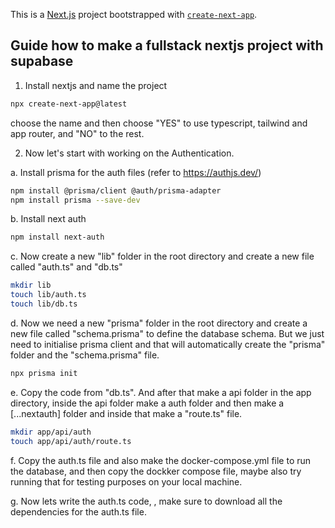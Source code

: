 This is a [Next.js](https://nextjs.org) project bootstrapped with [`create-next-app`](https://nextjs.org/docs/app/api-reference/cli/create-next-app).

## Guide how to make a fullstack nextjs project with supabase

1. Install nextjs and name the project 

```bash
npx create-next-app@latest
```
choose the name and then choose "YES" to use typescript, tailwind and app router, and "NO" to the rest. 

2. Now let's start with working on the Authentication. 

a. Install prisma for the auth files (refer to https://authjs.dev/)

```bash
npm install @prisma/client @auth/prisma-adapter
npm install prisma --save-dev
```

b. Install next auth

```bash
npm install next-auth
```

c. Now create a new "lib" folder in the root directory and create a new file called "auth.ts" and "db.ts"

```bash
mkdir lib
touch lib/auth.ts
touch lib/db.ts
```

d. Now we need a new "prisma" folder in the root directory and create a new file called "schema.prisma" to define the database schema. But we just need to initialise prisma client and that will automatically create the "prisma" folder and the "schema.prisma" file.

```bash
npx prisma init
```

e. Copy the code from "db.ts". And after that make a api folder in the app directory, inside the api folder make a auth folder and then make a [...nextauth] folder and inside that make a "route.ts" file.

```bash
mkdir app/api/auth
touch app/api/auth/route.ts
```

f. Copy the auth.ts file and also make the docker-compose.yml file to run the database, and then copy the dockker compose file, maybe also try running that for testing purposes on your local machine.

g. Now lets write the auth.ts code, , make sure to download all the dependencies for the auth.ts file.
